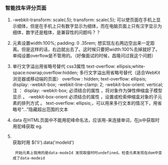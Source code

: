 ### 智能找车评分页面
1.  -webkit-transform: scale(.5);
        transform: scale(.5);
        可以使页面在手机上显示细体，但是在手机上只有数字显示为细体，而在电脑页面上只有汉字显示为细体，数字还是粗体，是兼容性的问题吗？？
2. 元素设置width:100%; padding: 0 .35rem; 想实现左右两边空出来一定距离。但是这样的话，右边就出去了。这时候只要把width:100%去掉就好了。
    单纯设置overflow是不管用的。（好像面试的时候，昌隆问过我这个问题）
3. 单行文字溢出用省略号替代   css3属性  text-overflow: ellipsis;white-space:nowrap;overflow:hidden;
   多行文字溢出用省略号替代（适合WebKit浏览器或移动端的页面）
   overflow : hidden;
   text-overflow: ellipsis;
   display: -webkit-box;
   -webkit-line-clamp: 2;
   -webkit-box-orient: vertical;
   注 ： display: -webkit-box; 必须结合的属性 ，将对象作为弹性伸缩盒子模型显示 。
        -webkit-box-orient 必须结合的属性 ，设置或检索伸缩盒对象的子元素的排列方式 。
        text-overflow: ellipsis;，可以用来多行文本的情况下，用省略号“…”隐藏超出范围的文本
4. data  在HTML页面中不能用驼峰命名法，应该用-来连接单词，在js中获取时用驼峰获取
    eg. <li data-mode-id="000"></li>
        获取时用  $('li').data('modeId')

        开始元素上我用的是data-modeId 发现取值时时undefined。检查元素发现在dom中变成了data-modeid
